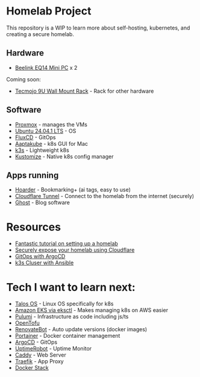 # Homelab Project
This repository is a WIP to learn more about self-hosting, kubernetes, and creating a secure homelab. 

## Hardware
- [Beelink EQ14 Mini PC](https://www.amazon.co.uk/dp/B09XGZ3RTM) x 2

Coming soon:
- [Tecmojo 9U Wall Mount Rack](https://www.amazon.co.uk/gp/product/B0DBRBKRS6) - Rack for other hardware

## Software
- [Proxmox](https://www.proxmox.com/en/) - manages the VMs
- [Ubuntu 24.04.1 LTS](https://ubuntu.com/download/server) - OS
- [FluxCD](https://fluxcd.io/) - GitOps
- [Aaptakube](https://aptakube.com/) - k8s GUI for Mac
- [k3s](https://k3s.io/) - Lightweight k8s
- [Kustomize](https://kustomize.io/) - Native k8s config manager


## Apps running
- [Hoarder](https://hoarder.app/) - Bookmarking+ (ai tags, easy to use)
- [Cloudflare Tunnel](https://developers.cloudflare.com/cloudflare-one/connections/connect-networks/) - Connect to the homelab from the internet (securely)
- [Ghost](https://ghost.org/) - Blog software

# Resources
- [Fantastic tutorial on setting up a homelab](https://bash.ghost.io/)
- [Securely expose your homelab using Cloudflare](https://github.com/adyanth/cloudflare-operator)
- [GitOps with ArgoCD](https://confixa.medium.com/a-step-by-step-guide-of-kubernetes-deployment-with-argo-cd-for-nodejs-application-31746a41a5d1)
- [k3s Cluser with Ansible](https://axivo.com/k3s-cluster/)


# Tech I want to learn next:

- [Talos OS](https://www.talos.dev/) - Linux OS specifically for k8s
- [Amazon EKS via eksctl](https://eksctl.io/) - Makes managing k8s on AWS easier
- [Pulumi](https://www.pulumi.com/) - Infrastructure as code including js/ts
- [OpenTofu](https://opentofu.org/)
- [RenovateBot](https://docs.renovatebot.com/) - Auto update versions (docker images)
- [Portainer](https://www.portainer.io/) - Docker container management
- [ArgoCD](https://argo-cd.readthedocs.io/en/stable/) - GitOps
- [UptimeRobot](https://uptimerobot.com/) - Uptime Monitor
- [Caddy](https://caddyserver.com/) - Web Server
- [Traefik](https://traefik.io/traefik/) - App Proxy
- [Docker Stack](https://www.youtube.com/watch?v=ZmL46xVdYzM&t=612s) 